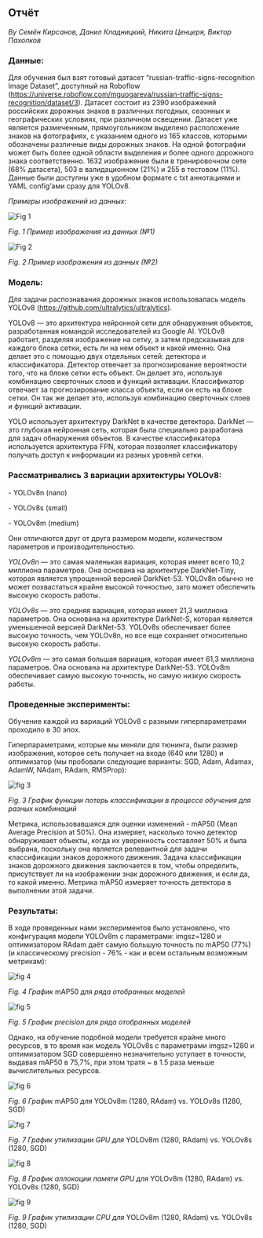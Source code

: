 ## **Отчёт**

*By Семён Кирсанов, Данил Кладницкий, Никита Ценцеря, Виктор Пахолков*

### **Данные:**

Для обучения был взят готовый датасет “russian-traffic-signs-recognition Image Dataset”, доступный на Roboflow (<https://universe.roboflow.com/mguogareva/russian-traffic-signs-recognition/dataset/3>). 
Датасет состоит из 2390 изображений российских дорожных знаков в различных погодных, сезонных и географических условиях, при различном освещении. Датасет уже является размеченным, прямоугольником выделено расположение знаков на фотографиях, с указанием одного из 165 классов, которыми обозначены различные виды дорожных знаков. 
На одной фотографии может быть более одной области выделения и более одного дорожного знака соответственно. 1632 изображение были в тренировочном сете (68% датасета), 503 в валидационном (21%) и 255 в тестовом (11%). 
Данные были доступны уже в удобном формате с txt аннотациями и YAML config’ами сразу для YOLOv8.

*Примеры  изображений из данных:*

![Fig 1](https://github.com/danilkladnitsky/computer-vision-course-2023/assets/56613496/51829e7c-396d-4bc3-94e7-d6694800fe39)

*Fig. 1 Пример изображения из данных (№1)* 

![Fig 2](https://github.com/danilkladnitsky/computer-vision-course-2023/assets/56613496/8383b0fe-5da0-4101-9926-3fffc1e4b296)

*Fig. 2 Пример изображения из данных (№2)* 



### **Модель**: 

Для задачи распознавания дорожных знаков использовалась модель YOLOv8 (<https://github.com/ultralytics/ultralytics>). 

YOLOv8 — это архитектура нейронной сети для обнаружения объектов, разработанная командой исследователей из Google AI. YOLOv8 работает, разделяя изображение на сетку, а затем предсказывая для каждого блока сетки, есть ли на нем объект и какой именно. Она делает это с помощью двух отдельных сетей: детектора и классификатора. 
Детектор отвечает за прогнозирование вероятности того, что на блоке сетки есть объект. Он делает это, используя комбинацию сверточных слоев и функций активации. Классификатор отвечает за прогнозирование класса объекта, если он есть на блоке сетки. Он так же делает это, используя комбинацию сверточных слоев и функций активации.

YOLO использует архитектуру DarkNet в качестве детектора. DarkNet — это глубокая нейронная сеть, которая была специально разработана для задач обнаружения объектов. В качестве классификатора используется архитектура FPN, которая позволяет классификатору получать доступ к информации из разных уровней сетки.

### **Рассматривались 3 вариации архитектуры YOLOv8:**

\- YOLOv8n (nano)

\- YOLOv8s (small)

\- YOLOv8m (medium)

Они отличаются друг от друга размером модели, количеством параметров и производительностью.

*YOLOv8n* — это самая маленькая вариация, которая имеет всего 10,2 миллиона параметров. Она основана на архитектуре DarkNet-Tiny, которая является упрощенной версией DarkNet-53. YOLOv8n обычно не может похвастаться крайне высокой точностью, зато может обеспечить высокую скорость работы.

*YOLOv8s* — это средняя вариация, которая имеет 21,3 миллиона параметров. Она основана на архитектуре DarkNet-S, которая является уменьшенной версией DarkNet-53. YOLOv8s обеспечивает более высокую точность, чем YOLOv8n, но все еще сохраняет относительно высокую скорость работы.

*YOLOv8m* — это самая большая вариация, которая имеет 61,3 миллиона параметров. Она основана на архитектуре DarkNet-53. YOLOv8m обеспечивает самую высокую точность, но самую низкую скорость работы.


### **Проведенные эксперименты**:

Обучение каждой из вариаций YOLOv8 с разными гиперпараметрами проходило в 30 эпох.

Гиперпараметрами, которые мы меняли для тюнинга, были размер изображения, которое сеть получает на входе (640 или 1280) и оптимизатор (мы пробовали следующие варианты: SGD, Adam, Adamax, AdamW, NAdam, RAdam, RMSProp):

![fig 3](https://github.com/danilkladnitsky/computer-vision-course-2023/assets/56613496/fe4c0eb9-4b03-43c3-9baa-b189416b4e83)

*Fig. 3 График функции потерь классификации в процессе обучения для разных комбинаций*

Метрика, использовавшаяся для оценки изменений - mAP50 (Mean Average Precision at 50%). Она измеряет, насколько точно детектор обнаруживает объекты, когда их уверенность составляет 50% и была выбрана, поскольку она является релевантной для задачи классификации знаков дорожного движения. Задача классификации знаков дорожного движения заключается в том, чтобы определить, присутствует ли на изображении знак дорожного движения, и если да, то какой именно. Метрика mAP50 измеряет точность детектора в выполнении этой задачи.

### **Результаты:**

В ходе проведенных нами экспериментов было установлено, что конфигурация модели YOLOv8m с параметрами: imgsz=1280 и оптимизатором RAdam даёт самую большую точность по mAP50 (77%) (и классическому precision - 76% - как и всем остальным возможным метрикам):

![fig 4](https://github.com/danilkladnitsky/computer-vision-course-2023/assets/56613496/2d29d8d0-e959-48e3-b470-0038934933c4)

*Fig. 4 График* mAP50 для *ряда отобранных моделей*

![fig 5](https://github.com/danilkladnitsky/computer-vision-course-2023/assets/56613496/71edff39-d3b4-477b-aa0f-62f5b8f2f0df)

*Fig. 5 График precision для ряда отобранных моделей*



Однако, на обучение подобной модели требуется крайне много ресурсов, в то время как модель YOLOv8s с параметрами imgsz=1280 и оптимизатором SGD совершенно незначительно уступает в точности, выдавая mAP50 в 75,7%, при этом тратя ~ в 1.5 раза меньше вычислительных ресурсов.

![fig 6](https://github.com/danilkladnitsky/computer-vision-course-2023/assets/56613496/0db79535-e02f-4d3c-95a1-3a5e2b509e04)

*Fig. 6 График* mAP50 *для* YOLOv8m (1280, RAdam) vs. YOLOv8s (1280, SGD)

![fig 7](https://github.com/danilkladnitsky/computer-vision-course-2023/assets/56613496/16ebadd4-22ae-43e1-b426-ce75114b33cf)

*Fig. 7 График утилизации GPU для* YOLOv8m (1280, RAdam) vs. YOLOv8s (1280, SGD)

![fig 8](https://github.com/danilkladnitsky/computer-vision-course-2023/assets/56613496/be040d3c-df78-4c3c-90f4-3cdca9fb10d2)

*Fig. 8 График аллокации памяти GPU для* YOLOv8m (1280, RAdam) vs. YOLOv8s (1280, SGD)

![fig 9](https://github.com/danilkladnitsky/computer-vision-course-2023/assets/56613496/6b76f78c-b2c9-42ca-9785-5acc785a388a)

*Fig. 9 График утилизации CPU для* YOLOv8m (1280, RAdam) vs. YOLOv8s (1280, SGD)
